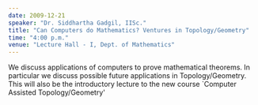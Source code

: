 ```yaml
---
date: 2009-12-21
speaker: "Dr. Siddhartha Gadgil, IISc."
title: "Can Computers do Mathematics? Ventures in Topology/Geometry"
time: "4:00 p.m." 
venue: "Lecture Hall - I, Dept. of Mathematics"
---
```

We discuss applications of computers to prove mathematical theorems. In particular we discuss possible future applications in Topology/Geometry. This will also be the introductory lecture to the new course `Computer Assisted Topology/Geometry'
